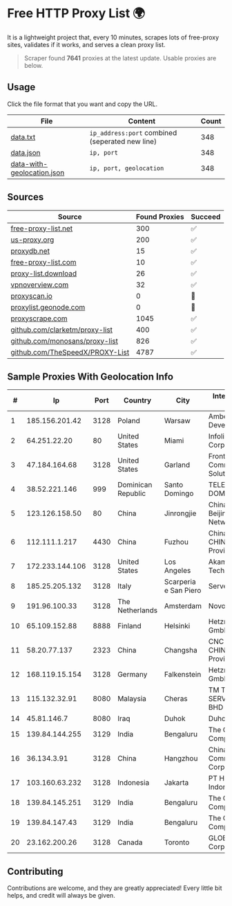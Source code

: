 
# Free HTTP Proxy List 🌍

It is a lightweight project that, every 10 minutes, scrapes lots of free-proxy sites, validates if it works, and serves a clean proxy list.


> Scraper found **7641** proxies at the latest update. Usable proxies are below.

## Usage

Click the file format that you want and copy the URL.


|File|Content|Count|
|----|-------|-----|
|[data.txt](https://raw.githubusercontent.com/themiralay/Proxy-List-World/master/data.txt)|`ip_address:port` combined (seperated new line)|348|
|[data.json](https://raw.githubusercontent.com/themiralay/Proxy-List-World/master/data.json)|`ip, port`|348|
|[data-with-geolocation.json](https://raw.githubusercontent.com/themiralay/Proxy-List-World/master/data-with-geolocation.json)|`ip, port, geolocation`|348|

## Sources

|Source|Found Proxies|Succeed|
|------|-------------|-------|
|[free-proxy-list.net](https://free-proxy-list.net)|300|✅|
|[us-proxy.org](https://www.us-proxy.org)|200|✅|
|[proxydb.net](http://proxydb.net)|15|✅|
|[free-proxy-list.com](https://free-proxy-list.com/?page=&port=&type%5B%5D=http&type%5B%5D=https&up_time=0&search=Search)|10|✅|
|[proxy-list.download](https://www.proxy-list.download/HTTP)|26|✅|
|[vpnoverview.com](https://vpnoverview.com/privacy/anonymous-browsing/free-proxy-servers)|32|✅|
|[proxyscan.io](https://www.proxyscan.io)|0|🚫|
|[proxylist.geonode.com](https://proxylist.geonode.com/api/proxy-list?limit=300&page=1&sort_by=lastChecked&sort_type=desc&protocols=http,https)|0|🚫|
|[proxyscrape.com](https://api.proxyscrape.com/v2/?request=displayproxies&protocol=http&timeout=10000&country=all&ssl=all&anonymity=all)|1045|✅|
|[github.com/clarketm/proxy-list](https://raw.githubusercontent.com/clarketm/proxy-list/master/proxy-list-raw.txt)|400|✅|
|[github.com/monosans/proxy-list](https://raw.githubusercontent.com/monosans/proxy-list/main/proxies/http.txt)|826|✅|
|[github.com/TheSpeedX/PROXY-List](https://raw.githubusercontent.com/TheSpeedX/PROXY-List/master/http.txt)|4787|✅|


## Sample Proxies With Geolocation Info

|#|Ip|Port|Country|City|Internet Service Provider|
|-|--|----|-------|----|-------------------------|
|1|185.156.201.42|3128|Poland|Warsaw|Amberway Development LTD|
|2|64.251.22.20|80|United States|Miami|Infolink Global Corporation|
|3|47.184.164.68|3128|United States|Garland|Frontier Communications Solutions|
|4|38.52.221.146|999|Dominican Republic|Santo Domingo|TELECABLE DOMINICANO, S.A.|
|5|123.126.158.50|80|China|Jinrongjie|China Unicom Beijing Province Network|
|6|112.111.1.217|4430|China|Fuzhou|China Unicom CHINA169 Fujian Province Network|
|7|172.233.144.106|3128|United States|Los Angeles|Akamai Technologies, Inc.|
|8|185.25.205.132|3128|Italy|Scarperia e San Piero|Servereasy Italy|
|9|191.96.100.33|3128|The Netherlands|Amsterdam|NovoServe B.V.|
|10|65.109.152.88|8888|Finland|Helsinki|Hetzner Online GmbH|
|11|58.20.77.137|2323|China|Changsha|CNC Group CHINA169 Hunan Province Network|
|12|168.119.15.154|3128|Germany|Falkenstein|Hetzner Online GmbH|
|13|115.132.32.91|8080|Malaysia|Cheras|TM TECHNOLOGY SERVICES SDN BHD|
|14|45.81.146.7|8080|Iraq|Duhok|Duhok Networks|
|15|139.84.144.255|3129|India|Bengaluru|The Constant Company, LLC|
|16|36.134.3.91|3128|China|Hangzhou|China Mobile Communications Corporation|
|17|103.160.63.232|3128|Indonesia|Jakarta|PT Herza Digital Indonesia|
|18|139.84.145.251|3129|India|Bengaluru|The Constant Company, LLC|
|19|139.84.147.43|3129|India|Bengaluru|The Constant Company, LLC|
|20|23.162.200.26|3128|Canada|Toronto|GLOBALTELEHOST Corp.|



## Contributing

Contributions are welcome, and they are greatly appreciated! Every
little bit helps, and credit will always be given.


